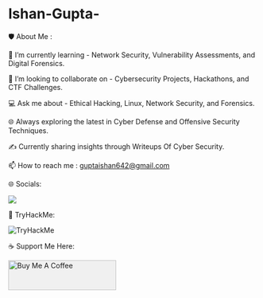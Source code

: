 # Ishan-Gupta-


🛡️ About Me :

🚀 I’m currently learning - Network Security, Vulnerability Assessments, and Digital Forensics.

🤝 I’m looking to collaborate on - Cybersecurity Projects, Hackathons, and CTF Challenges.

💻 Ask me about - Ethical Hacking, Linux, Network Security, and Forensics.

🌐 Always exploring the latest in Cyber Defense and Offensive Security Techniques.

✍️ Currently sharing insights through Writeups Of Cyber Security.

📫 How to reach me : guptaishan642@gmail.com



🌐 Socials:

<a href="https://www.linkedin.com/in/ishan-gupta-171b89250/"><img src="https://img.shields.io/badge/-LinkedIn-0072b1?&style=for-the-badge&logo=linkedin&logoColor=white" /></a>





📔 TryHackMe:

<img src="https://tryhackme-badges.s3.amazonaws.com/hunter21.png" alt="TryHackMe">




☕ Support Me Here:

<a href="https://www.buymeacoffee.com/ishan21" target="_blank">
  <img src="https://cdn.buymeacoffee.com/buttons/v2/default-yellow.png" 
       alt="Buy Me A Coffee" 
       style="height: 60px !important; width: 217px !important; background-color: #f0f0f0;" />
</a>



